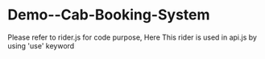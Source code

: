 # Demo--Cab-Booking-System

Please refer to rider.js for code purpose,
Here This rider is used in api.js by using 'use' keyword
